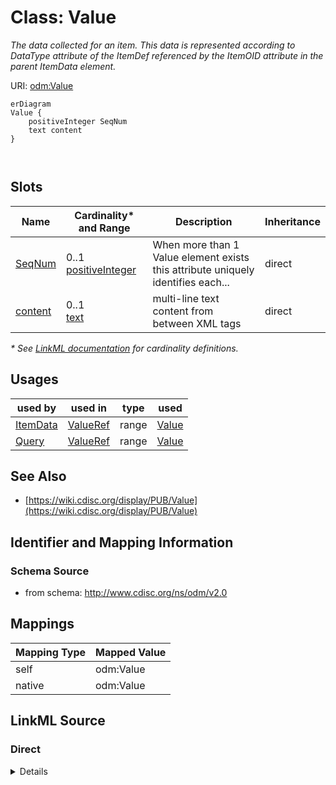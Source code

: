 # Class: Value

_The data collected for an item. This data is represented according to DataType attribute of the ItemDef referenced by the ItemOID attribute in the parent ItemData element._




URI: [odm:Value](http://www.cdisc.org/ns/odm/v2.0/Value)


```mermaid
erDiagram
Value {
    positiveInteger SeqNum  
    text content  
}



```



<!-- no inheritance hierarchy -->


## Slots

| Name | Cardinality* and Range | Description | Inheritance |
| ---  | --- | --- | --- |
| [SeqNum](SeqNum.md) | 0..1 <br/> [positiveInteger](positiveInteger.md) | When more than 1 Value element exists this attribute uniquely identifies each... | direct |
| [content](content.md) | 0..1 <br/> [text](text.md) | multi-line text content from between XML tags | direct |

_* See [LinkML documentation](https://linkml.io/linkml/schemas/slots.html#slot-cardinality) for cardinality definitions._




## Usages

| used by | used in | type | used |
| ---  | --- | --- | --- |
| [ItemData](ItemData.md) | [ValueRef](ValueRef.md) | range | [Value](Value.md) |
| [Query](Query.md) | [ValueRef](ValueRef.md) | range | [Value](Value.md) |






## See Also

* [https://wiki.cdisc.org/display/PUB/Value](https://wiki.cdisc.org/display/PUB/Value)

## Identifier and Mapping Information







### Schema Source


* from schema: http://www.cdisc.org/ns/odm/v2.0





## Mappings

| Mapping Type | Mapped Value |
| ---  | ---  |
| self | odm:Value |
| native | odm:Value |





## LinkML Source

<!-- TODO: investigate https://stackoverflow.com/questions/37606292/how-to-create-tabbed-code-blocks-in-mkdocs-or-sphinx -->

### Direct

<details>
```yaml
name: Value
description: The data collected for an item. This data is represented according to
  DataType attribute of the ItemDef referenced by the ItemOID attribute in the parent
  ItemData element.
from_schema: http://www.cdisc.org/ns/odm/v2.0
see_also:
- https://wiki.cdisc.org/display/PUB/Value
rank: 1000
slots:
- SeqNum
- content
slot_usage:
  SeqNum:
    name: SeqNum
    description: When more than 1 Value element exists this attribute uniquely identifies
      each Value and defines the order of a Value in a list of Values.
    comments:
    - 'Conditional Required when the parent ItemData has more than one Value element.

      Must be unique within the ItemData element.'
    domain_of:
    - Annotation
    - Value
    range: positiveInteger
  content:
    name: content
    domain_of:
    - TranslatedText
    - Title
    - CheckValue
    - Code
    - WorkflowEnd
    - UserName
    - Prefix
    - Suffix
    - FullName
    - GivenName
    - FamilyName
    - StreetName
    - HouseNumber
    - City
    - StateProv
    - Country
    - PostalCode
    - OtherText
    - Meaning
    - LegalReason
    - DateTimeStamp
    - ReasonForChange
    - SourceID
    - FlagValue
    - FlagType
    - Value
    range: text
class_uri: odm:Value

```
</details>

### Induced

<details>
```yaml
name: Value
description: The data collected for an item. This data is represented according to
  DataType attribute of the ItemDef referenced by the ItemOID attribute in the parent
  ItemData element.
from_schema: http://www.cdisc.org/ns/odm/v2.0
see_also:
- https://wiki.cdisc.org/display/PUB/Value
rank: 1000
slot_usage:
  SeqNum:
    name: SeqNum
    description: When more than 1 Value element exists this attribute uniquely identifies
      each Value and defines the order of a Value in a list of Values.
    comments:
    - 'Conditional Required when the parent ItemData has more than one Value element.

      Must be unique within the ItemData element.'
    domain_of:
    - Annotation
    - Value
    range: positiveInteger
  content:
    name: content
    domain_of:
    - TranslatedText
    - Title
    - CheckValue
    - Code
    - WorkflowEnd
    - UserName
    - Prefix
    - Suffix
    - FullName
    - GivenName
    - FamilyName
    - StreetName
    - HouseNumber
    - City
    - StateProv
    - Country
    - PostalCode
    - OtherText
    - Meaning
    - LegalReason
    - DateTimeStamp
    - ReasonForChange
    - SourceID
    - FlagValue
    - FlagType
    - Value
    range: text
attributes:
  SeqNum:
    name: SeqNum
    description: When more than 1 Value element exists this attribute uniquely identifies
      each Value and defines the order of a Value in a list of Values.
    comments:
    - 'Conditional Required when the parent ItemData has more than one Value element.

      Must be unique within the ItemData element.'
    from_schema: http://www.cdisc.org/ns/odm/v2.0
    rank: 1000
    alias: SeqNum
    owner: Value
    domain_of:
    - Annotation
    - Value
    range: positiveInteger
  content:
    name: content
    description: multi-line text content from between XML tags
    from_schema: http://www.cdisc.org/ns/odm/v2.0
    rank: 1000
    alias: content
    owner: Value
    domain_of:
    - TranslatedText
    - Title
    - CheckValue
    - Code
    - WorkflowEnd
    - UserName
    - Prefix
    - Suffix
    - FullName
    - GivenName
    - FamilyName
    - StreetName
    - HouseNumber
    - City
    - StateProv
    - Country
    - PostalCode
    - OtherText
    - Meaning
    - LegalReason
    - DateTimeStamp
    - ReasonForChange
    - SourceID
    - FlagValue
    - FlagType
    - Value
    range: text
    inlined: true
class_uri: odm:Value

```
</details>